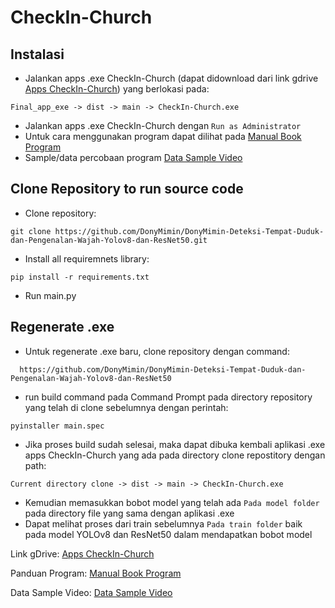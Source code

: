 # CheckIn-Church
## Instalasi
- Jalankan apps .exe CheckIn-Church (dapat didownload dari link gdrive [Apps CheckIn-Church](https://drive.google.com/drive/folders/1Pw5jhF1Z_wOf98aa74XPHRbxdnM5nJDJ?usp=sharing)) yang berlokasi pada:
```
Final_app_exe -> dist -> main -> CheckIn-Church.exe
```
- Jalankan apps .exe CheckIn-Church dengan ``Run as Administrator``
- Untuk cara menggunakan program dapat dilihat pada [Manual Book Program](https://drive.google.com/file/d/1BeJnEGddO0uCph2tlhgFmFX-RStjCSUj/view?usp=sharing)
- Sample/data percobaan program [Data Sample Video](https://drive.google.com/file/d/1vHwlZcfSlxAdITmsvgpsVC01IzbsygPI/view?usp=sharing) 

## Clone Repository to run source code
- Clone repository:
```
git clone https://github.com/DonyMimin/DonyMimin-Deteksi-Tempat-Duduk-dan-Pengenalan-Wajah-Yolov8-dan-ResNet50.git
```
- Install all requiremnets library:
```
pip install -r requirements.txt
```
- Run main.py

## Regenerate .exe
- Untuk regenerate .exe baru, clone repository dengan command:
```
  https://github.com/DonyMimin/DonyMimin-Deteksi-Tempat-Duduk-dan-Pengenalan-Wajah-Yolov8-dan-ResNet50
```
- run build command pada Command Prompt pada directory repository yang telah di clone sebelumnya dengan perintah:
```
pyinstaller main.spec
```
- Jika proses build sudah selesai, maka dapat dibuka kembali aplikasi .exe apps CheckIn-Church yang ada pada directory clone repostitory dengan path:
```
Current directory clone -> dist -> main -> CheckIn-Church.exe
```
- Kemudian memasukkan bobot model yang telah ada ``Pada model folder`` pada directory file yang sama dengan aplikasi .exe
- Dapat melihat proses dari train sebelumnya ``Pada train folder`` baik pada model YOLOv8 dan ResNet50 dalam mendapatkan bobot model

Link gDrive:
[Apps CheckIn-Church](https://drive.google.com/drive/folders/1Pw5jhF1Z_wOf98aa74XPHRbxdnM5nJDJ?usp=sharing)

Panduan Program:
[Manual Book Program](https://drive.google.com/file/d/1BeJnEGddO0uCph2tlhgFmFX-RStjCSUj/view?usp=sharing)

Data Sample Video:
[Data Sample Video](https://drive.google.com/file/d/1Sng82NcTf4Dbax_hzSYj_exFVDMUMrtW/view?usp=sharing)

